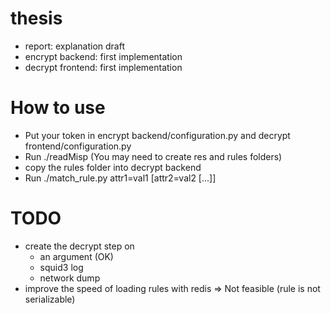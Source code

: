 # thesis
- report: explanation draft
- encrypt backend: first implementation
- decrypt frontend: first implementation

# How to use
- Put your token in encrypt backend/configuration.py and decrypt frontend/configuration.py
- Run ./readMisp (You may need to create res and rules folders)
- copy the rules folder into decrypt backend
- Run ./match_rule.py attr1=val1 [attr2=val2 [...]]

# TODO
- create the decrypt step on 
	- an argument (OK)
	- squid3 log
	- network dump
- improve the speed of loading rules with redis 
	=> Not feasible (rule is not serializable)
